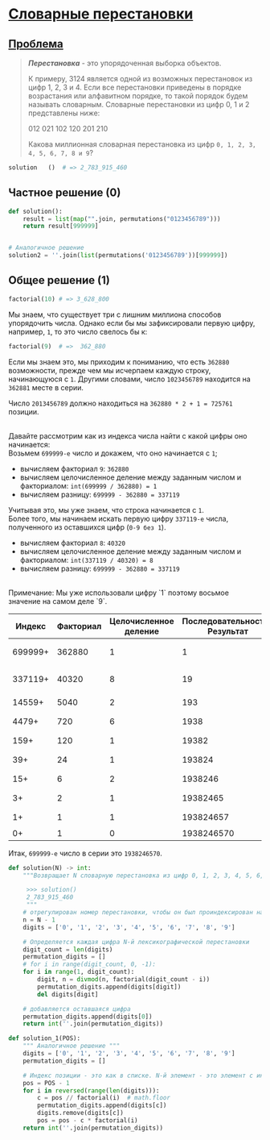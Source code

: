 # [Словарные перестановки](TODO)

## [Проблема](https://euler.jakumo.org/problems/view/24.html)


> ***Перестановка*** - это упорядоченная выборка объектов. 
> 
> К примеру, 3124 является одной из возможных перестановок из цифр 1, 2, 3 и 4. 
> Если все перестановки приведены в порядке возрастания или алфавитном порядке, то такой порядок будем называть словарным.
>  Словарные перестановки из цифр 0, 1 и 2 представлены ниже:
> 
> 012   021   102   120   201   210
> 
> Какова миллионная словарная перестановка из цифр `0, 1, 2, 3, 4, 5, 6, 7, 8 и 9`?

``` python
solution   ()  # => 2_783_915_460
```

## Частное решение (0)
```python
def solution():
    result = list(map("".join, permutations("0123456789")))
    return result[999999]


# Аналогичное решение
solution2 = ''.join(list(permutations('0123456789'))[999999])
```

## Общее решение (1)

```python
factorial(10) # => 3_628_800
```
Мы знаем, что существует три с лишним миллиона способов упорядочить числа.
Однако если бы мы зафиксировали первую цифру, например, `1`, то это число свелось бы к:

```python
factorial(9)  # =>  362_880
```
Если мы знаем это, мы приходим к пониманию, что есть `362880` возможности, прежде чем мы исчерпаем каждую строку, начинающуюся с `1`.
Другими словами, число `1023456789` находится на `362881` месте в серии.

Число `2013456789` должно находиться на `362880 * 2 + 1 = 725761` позиции.

<br>Давайте рассмотрим как из индекса числа найти с какой цифры оно начинается:
<br>Возьмем `699999-е` число и докажем, что оно начинается с `1`;
- вычисляем факториал `9`: `362880`
- вычисляем целочисленное деление между заданным числом и факториалом: `int(699999 / 362880) = 1`
- вычисляем разницу: `699999 - 362880 = 337119` 

Учитывая это, мы уже знаем, что строка начинается с `1`. 
<br>Более того, мы начинаем искать первую цифру `337119-е` числа, полученного из оставшихся цифр (`0-9 без 1`).
- вычисляем факториал `8`: `40320`
- вычисляем целочисленное деление между заданным числом и факториалом: `int(337119 / 40320) = 8`
- вычисляем разницу: `699999 - 362880 = 337119` 
<br>
Примечание: Мы уже использовали цифру `1` поэтому восьмое значение на самом деле `9`.

|Индекс  | Факториал|Целочисленное деление| Последовательность-Результат|	Оставшиеся цифры|	Разница             |
| ------ | --------- | ----------------  | ----------                  | ---------         | --------------------- |
| 699999+ | 362880    | 1                | 1                           | 023456789         | `699999 - 362880 * 1` |
| 337119+ | 40320     | 8                | 19                          | 02345678          | `337119 - 40320 * 8`  |
| 14559+  | 5040      | 2                | 193                         | 0245678           | `14559 - 5040 * 2`    |
| 4479+   | 720       | 6                | 1938                        | 024567            | `4479 - 720 * 6`      |
| 159+    | 120       | 1                | 19382                       | 04567             | `159 - 120 * 1`       |
| 39+     | 24        | 1                | 193824                      | 0567              | `39 - 24 * 1`         |
| 15+     | 6         | 2                | 1938246                     | 057               | `15 - 6 * 2`          |
| 3+      | 2         | 1                | 19382465                    | 07                | `3 - 2 * 1`           |
| 1+      | 1         | 1                | 193824657                   | 0                 | `1 - 1 * 1`           |
| 0+      | 1         | 0                | 1938246570                  |                   | `0`                   |

Итак, `699999-е`  число в серии это `1938246570`.

```python
def solution(N) -> int:
    """Возвращает N словарную перестановка из цифр 0, 1, 2, 3, 4, 5, 6, 7, 8 и 9.

     >>> solution()
     2_783_915_460
     """
    # отрегулирован номер перестановки, чтобы он был проиндексирован на ноль
    n = N - 1
    digits = ['0', '1', '2', '3', '4', '5', '6', '7', '8', '9']

    # Определяется каждая цифра N-й лексикографической перестановки
    digit_count = len(digits)
    permutation_digits = []
    # for i in range(digit_count, 0, -1):
    for i in range(1, digit_count):
        digit, n = divmod(n, factorial(digit_count - i))
        permutation_digits.append(digits[digit])
        del digits[digit]

    # добавляется оставшаяся цифра
    permutation_digits.append(digits[0])
    return int(''.join(permutation_digits))

def solution_1(POS):
    """ Аналогичное решение """
    digits = ['0', '1', '2', '3', '4', '5', '6', '7', '8', '9']
    permutation_digits = []

    # Индекс позиции - это как в списке. N-й элемент - это элемент с индексом n-1
    pos = POS - 1
    for i in reversed(range(len(digits))):
        c = pos // factorial(i)  # math.floor
        permutation_digits.append(digits[c])
        digits.remove(digits[c])
        pos = pos - c * factorial(i)
    return int(''.join(permutation_digits))

```


